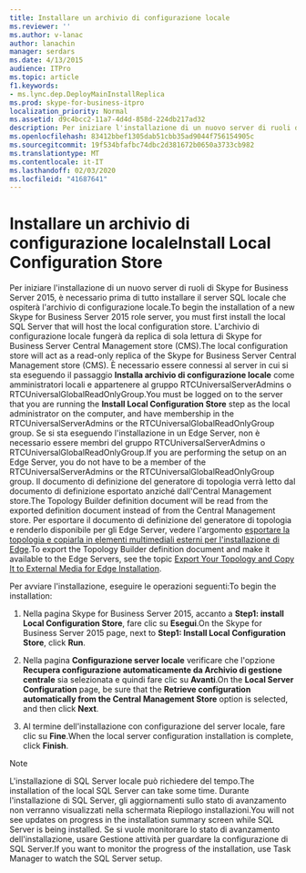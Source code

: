 ```yaml
---
title: Installare un archivio di configurazione locale
ms.reviewer: ''
ms.author: v-lanac
author: lanachin
manager: serdars
ms.date: 4/13/2015
audience: ITPro
ms.topic: article
f1.keywords:
- ms.lync.dep.DeployMainInstallReplica
ms.prod: skype-for-business-itpro
localization_priority: Normal
ms.assetid: d9c4bcc2-11a7-4d4d-858d-224db217ad32
description: Per iniziare l'installazione di un nuovo server di ruoli di Skype for Business Server 2015, è necessario prima di tutto installare il server SQL locale che ospiterà l'archivio di configurazione locale. L'archivio di configurazione locale fungerà da replica di sola lettura di Skype for Business Server Central Management store (CMS). È necessario essere connessi al server in cui si sta eseguendo il passaggio Installa archivio di configurazione locale come amministratori locali e appartenere al gruppo RTCUniversalServerAdmins o RTCUniversalGlobalReadOnlyGroup. Se si sta eseguendo l'installazione in un Edge Server, non è necessario essere membri del gruppo RTCUniversalServerAdmins o RTCUniversalGlobalReadOnlyGroup. Il documento di definizione del generatore di topologia verrà letto dal documento di definizione esportato anziché dall'Central Management store. Per esportare il documento di definizione del generatore di topologia e renderlo disponibile per gli Edge Server, vedere l'argomento esportare la topologia e copiarla in elementi multimediali esterni per l'installazione di Edge.
ms.openlocfilehash: 83412bbef1305dab51cbb35ad9044f756154905c
ms.sourcegitcommit: 19f534bfafbc74dbc2d381672b0650a3733cb982
ms.translationtype: MT
ms.contentlocale: it-IT
ms.lasthandoff: 02/03/2020
ms.locfileid: "41687641"
---
```

# <a name="install-local-configuration-store"></a><span data-ttu-id="aa78a-108">Installare un archivio di configurazione locale</span><span class="sxs-lookup"><span data-stu-id="aa78a-108">Install Local Configuration Store</span></span>

<span data-ttu-id="aa78a-109">Per iniziare l'installazione di un nuovo server di ruoli di Skype for Business Server 2015, è necessario prima di tutto installare il server SQL locale che ospiterà l'archivio di configurazione locale.</span><span class="sxs-lookup"><span data-stu-id="aa78a-109">To begin the installation of a new Skype for Business Server 2015 role server, you must first install the local SQL Server that will host the local configuration store.</span></span> <span data-ttu-id="aa78a-110">L'archivio di configurazione locale fungerà da replica di sola lettura di Skype for Business Server Central Management store (CMS).</span><span class="sxs-lookup"><span data-stu-id="aa78a-110">The local configuration store will act as a read-only replica of the Skype for Business Server Central Management store (CMS).</span></span> <span data-ttu-id="aa78a-111">È necessario essere connessi al server in cui si sta eseguendo il passaggio **Installa archivio di configurazione locale** come amministratori locali e appartenere al gruppo RTCUniversalServerAdmins o RTCUniversalGlobalReadOnlyGroup.</span><span class="sxs-lookup"><span data-stu-id="aa78a-111">You must be logged on to the server that you are running the **Install Local Configuration Store** step as the local administrator on the computer, and have membership in the RTCUniversalServerAdmins or the RTCUniversalGlobalReadOnlyGroup group.</span></span> <span data-ttu-id="aa78a-112">Se si sta eseguendo l'installazione in un Edge Server, non è necessario essere membri del gruppo RTCUniversalServerAdmins o RTCUniversalGlobalReadOnlyGroup.</span><span class="sxs-lookup"><span data-stu-id="aa78a-112">If you are performing the setup on an Edge Server, you do not have to be a member of the RTCUniversalServerAdmins or the RTCUniversalGlobalReadOnlyGroup group.</span></span> <span data-ttu-id="aa78a-113">Il documento di definizione del generatore di topologia verrà letto dal documento di definizione esportato anziché dall'Central Management store.</span><span class="sxs-lookup"><span data-stu-id="aa78a-113">The Topology Builder definition document will be read from the exported definition document instead of from the Central Management store.</span></span> <span data-ttu-id="aa78a-114">Per esportare il documento di definizione del generatore di topologia e renderlo disponibile per gli Edge Server, vedere l'argomento [esportare la topologia e copiarla in elementi multimediali esterni per l'installazione di Edge](https://technet.microsoft.com/library/def9f416-c519-4a72-b242-7d3057d9c1fd.aspx).</span><span class="sxs-lookup"><span data-stu-id="aa78a-114">To export the Topology Builder definition document and make it available to the Edge Servers, see the topic [Export Your Topology and Copy It to External Media for Edge Installation](https://technet.microsoft.com/library/def9f416-c519-4a72-b242-7d3057d9c1fd.aspx).</span></span>

<span data-ttu-id="aa78a-115">Per avviare l'installazione, eseguire le operazioni seguenti:</span><span class="sxs-lookup"><span data-stu-id="aa78a-115">To begin the installation:</span></span>

1. <span data-ttu-id="aa78a-116">Nella pagina Skype for Business Server 2015, accanto a **Step1: install Local Configuration Store**, fare clic su **Esegui**.</span><span class="sxs-lookup"><span data-stu-id="aa78a-116">On the Skype for Business Server 2015 page, next to **Step1: Install Local Configuration Store**, click **Run**.</span></span>

2. <span data-ttu-id="aa78a-117">Nella pagina **Configurazione server locale** verificare che l'opzione **Recupera configurazione automaticamente da Archivio di gestione centrale** sia selezionata e quindi fare clic su **Avanti**.</span><span class="sxs-lookup"><span data-stu-id="aa78a-117">On the **Local Server Configuration** page, be sure that the **Retrieve configuration automatically from the Central Management Store** option is selected, and then click **Next**.</span></span>

3. <span data-ttu-id="aa78a-118">Al termine dell'installazione con configurazione del server locale, fare clic su **Fine**.</span><span class="sxs-lookup"><span data-stu-id="aa78a-118">When the local server configuration installation is complete, click **Finish**.</span></span>

> [!NOTE]
> <span data-ttu-id="aa78a-119">L'installazione di SQL Server locale può richiedere del tempo.</span><span class="sxs-lookup"><span data-stu-id="aa78a-119">The installation of the local SQL Server can take some time.</span></span> <span data-ttu-id="aa78a-120">Durante l'installazione di SQL Server, gli aggiornamenti sullo stato di avanzamento non verranno visualizzati nella schermata Riepilogo installazioni.</span><span class="sxs-lookup"><span data-stu-id="aa78a-120">You will not see updates on progress in the installation summary screen while SQL Server is being installed.</span></span> <span data-ttu-id="aa78a-121">Se si vuole monitorare lo stato di avanzamento dell'installazione, usare Gestione attività per guardare la configurazione di SQL Server.</span><span class="sxs-lookup"><span data-stu-id="aa78a-121">If you want to monitor the progress of the installation, use Task Manager to watch the SQL Server setup.</span></span>


